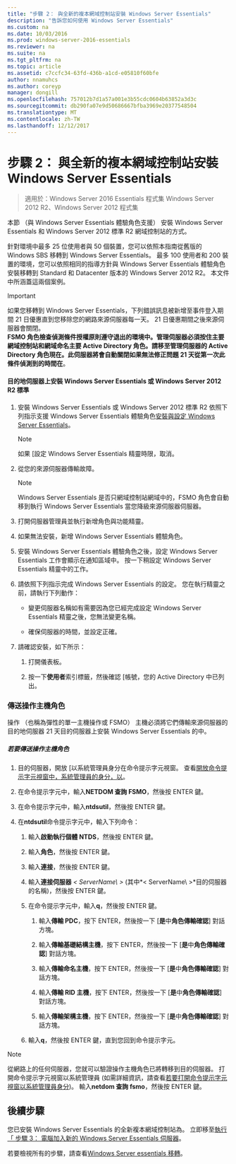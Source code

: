 ```yaml
---
title: "步驟 2： 與全新的複本網域控制站安裝 Windows Server Essentials"
description: "告訴您如何使用 Windows Server Essentials"
ms.custom: na
ms.date: 10/03/2016
ms.prod: windows-server-2016-essentials
ms.reviewer: na
ms.suite: na
ms.tgt_pltfrm: na
ms.topic: article
ms.assetid: c7ccfc34-63fd-436b-a1cd-e05810f60bfe
author: nnamuhcs
ms.author: coreyp
manager: dongill
ms.openlocfilehash: 757012b7d1a57a001e3b55cdc0604b63852a3d3c
ms.sourcegitcommit: db290fa07e9d50686667bfba3969e20377548504
ms.translationtype: MT
ms.contentlocale: zh-TW
ms.lasthandoff: 12/12/2017
---
```

# <a name="step-2-install-windows-server-essentials-as-a-new-replica-domain-controller"></a>步驟 2： 與全新的複本網域控制站安裝 Windows Server Essentials

>適用於：Windows Server 2016 Essentials 程式集 Windows Server 2012 R2、Windows Server 2012 程式集

本節 （與 Windows Server Essentials 體驗角色支援） 安裝 Windows Server Essentials 和 Windows Server 2012 標準 R2 網域控制站的方式。  
  
 針對環境中最多 25 位使用者與 50 個裝置，您可以依照本指南從舊版的 Windows SBS 移轉到 Windows Server Essentials。 最多 100 使用者和 200 裝置的環境，您可以依照相同的指導方針與 Windows Server Essentials 體驗角色安裝移轉到 Standard 和 Datacenter 版本的 Windows Server 2012 R2。 本文件中所涵蓋這兩個案例。  
  
> [!IMPORTANT]
>  如果您移轉到 Windows Server Essentials，下列錯誤訊息被新增至事件登入期間 21 日優惠直到您移除您的網路來源伺服器每一天。 21 日優惠期間之後來源伺服器會關閉。 <br> **FSMO 角色檢查偵測條件授權原則遵守退出的環境中。管理伺服器必須按住主要網域控制站和網域命名主要 Active Directory 角色。請移至管理伺服器的 Active Directory 角色現在。此伺服器將會自動關閉如果無法修正問題 21 天從第一次此條件偵測到的時間在**。   
  
#### <a name="install-windows-server-essentials-or-windows-server-2012-r2-standard-on-the-destination-server"></a>目的地伺服器上安裝 Windows Server Essentials 或 Windows Server 2012 R2 標準  
  
1.  安裝 Windows Server Essentials 或 Windows Server 2012 標準 R2 依照下列指示支援 Windows Server Essentials 體驗角色[安裝與設定 Windows Server Essentials](../install/Install-and-Configure-Windows-Server-Essentials-or-Windows-Server-Essentials-Experience.md)。  
  
    > [!NOTE]
    >  如果 [設定 Windows Server Essentials 精靈時限，取消。  
  
2.  從您的來源伺服器傳輸故障。  
  
    > [!NOTE]
    >  Windows Server Essentials 是否只網域控制站網域中的，FSMO 角色會自動移到執行 Windows Server Essentials 當您降級來源伺服器伺服器。  
  
3.  打開伺服器管理員並執行新增角色與功能精靈。  
  
4.  如果無法安裝，新增 Windows Server Essentials 體驗角色。  
  
5.  安裝 Windows Server Essentials 體驗角色之後，設定 Windows Server Essentials 工作會顯示在通知區域中。 按一下稍設定 Windows Server Essentials 精靈中的工作。  
  
6.  請依照下列指示完成 Windows Server Essentials 的設定。 您在執行精靈之前，請執行下列動作：  
  
    -   變更伺服器名稱如有需要因為您已經完成設定 Windows Server Essentials 精靈之後，您無法變更名稱。  
  
    -   確保伺服器的時間，並設定正確。  
  
7.  請確認安裝，如下所示：  
  
    1.  打開儀表板。  
  
    2.  按一下**使用者**索引標籤，然後確認 [帳號，您的 Active Directory 中已列出。  
  
### <a name="transfer-the-operations-master-roles"></a>傳送操作主機角色  
 操作 （也稱為彈性的單一主機操作或 FSMO） 主機必須將它們傳輸來源伺服器的目的地伺服器 21 天目的伺服器上安裝 Windows Server Essentials 的中。  
  
##### <a name="to-transfer-the-operations-master-roles"></a>若要傳送操作主機角色  
  
1.  目的伺服器，開放 [以系統管理員身分在命令提示字元視窗。 查看[開放命令提示字元視窗中，系統管理員的身分，以](https://technet.microsoft.com/library/cc947813\(v=WS.10\).aspx)。  
  
2.  在命令提示字元中，輸入**NETDOM 查詢 FSMO**，然後按 ENTER 鍵。  
  
3.  在命令提示字元中，輸入**ntdsutil**，然後按 ENTER 鍵。  
  
4.  在**ntdsutil**命令提示字元中，輸入下列命令：  
  
    1.  輸入**啟動執行個體 NTDS**，然後按 ENTER 鍵。  
  
    2.  輸入**角色**，然後按 ENTER 鍵。  
  
    3.  輸入**連接**，然後按 ENTER 鍵。  
  
    4.  輸入**連接伺服器** *< ServerName\ >* (其中*< ServerName\ >*目的伺服器的名稱)，然後按 ENTER 鍵。  
  
    5.  在命令提示字元中，輸入**q**，然後按 ENTER 鍵。  
  
        1.  輸入**傳輸 PDC**，按下 ENTER，然後按一下 [**是**中**角色傳輸確認**] 對話方塊。  
  
        2.  輸入**傳輸基礎結構主機**，按下 ENTER，然後按一下 [**是**中**角色傳輸確認**] 對話方塊。  
  
        3.  輸入**傳輸命名主機**，按下 ENTER，然後按一下 [**是**中**角色傳輸確認**] 對話方塊。  
  
        4.  輸入**傳輸 RID 主機**，按下 ENTER，然後按一下 [**是**中**角色傳輸確認**] 對話方塊。  
  
        5.  輸入**傳輸架構主機**，按下 ENTER，然後按一下 [**是**中**角色傳輸確認**] 對話方塊。  
  
    6.  輸入**q**，然後按 ENTER 鍵，直到您回到命令提示字元。  
  
> [!NOTE]
>  從網路上的任何伺服器，您就可以驗證操作主機角色已將轉移到目的伺服器。 打開命令提示字元視窗以系統管理員 (如需詳細資訊，請查看[若要打開命令提示字元視窗以系統管理員身分](https://technet.microsoft.com/library/cc947813\(v=WS.10\).aspx))。 輸入**netdom 查詢 fsmo**，然後按 ENTER 鍵。  
  
## <a name="next-steps"></a>後續步驟  
 您已安裝 Windows Server Essentials 的全新複本網域控制站為。 立即移至[執行 「 步驟 3： 電腦加入新的 Windows Server Essentials 伺服器](Step-3--Join-computers-to-the-new-Windows-Server-Essentials-server.md)。  
  
若要檢視所有的步驟，請查看[Windows Server essentials 移轉](Migrate-from-Previous-Versions-to-Windows-Server-Essentials-or-Windows-Server-Essentials-Experience.md)。


